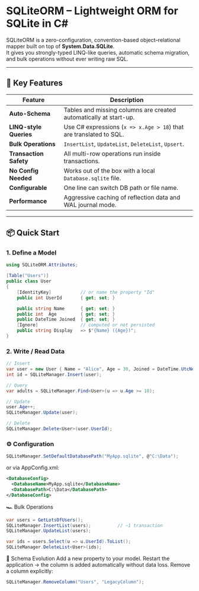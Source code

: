 # SQLiteORM – Lightweight ORM for SQLite in C#

SQLiteORM is a zero-configuration, convention-based object–relational mapper built on top of **System.Data.SQLite**.  
It gives you strongly-typed LINQ-like queries, automatic schema migration, and bulk operations without ever writing raw SQL.

---

## 🚀 Key Features

| Feature | Description |
|---|---|
| **Auto-Schema** | Tables and missing columns are created automatically at start-up. |
| **LINQ-style Queries** | Use C# expressions (`x => x.Age > 18`) that are translated to SQL. |
| **Bulk Operations** | `InsertList`, `UpdateList`, `DeleteList`, `Upsert`. |
| **Transaction Safety** | All multi-row operations run inside transactions. |
| **No Config Needed** | Works out of the box with a local `Database.sqlite` file. |
| **Configurable** | One line can switch DB path or file name. |
| **Performance** | Aggressive caching of reflection data and WAL journal mode. |

---

## 📦 Quick Start

### 1. Define a Model

```csharp
using SQLiteORM.Attributes;

[Table("Users")]
public class User
{
    [IdentityKey]           // or name the property "Id"
    public int UserId       { get; set; }

    public string Name      { get; set; }
    public int  Age         { get; set; }
    public DateTime Joined  { get; set; }
    [Ignore]                // computed or not persisted
    public string Display   => $"{Name} ({Age})";
}
```

### 2. Write / Read Data

```csharp
// Insert
var user = new User { Name = "Alice", Age = 30, Joined = DateTime.UtcNow };
int id = SQLiteManager.Insert(user);

// Query
var adults = SQLiteManager.Find<User>(u => u.Age >= 18);

// Update
user.Age++;
SQLiteManager.Update(user);

// Delete
SQLiteManager.Delete<User>(user.UserId);
```

### ⚙️ Configuration

```csharp
SQLiteManager.SetDefaultDatabasePath("MyApp.sqlite", @"C:\Data");


```
or via AppConfig.xml:
```xml
<DatabaseConfig>
  <DatabaseName>MyApp.sqlite</DatabaseName>
  <DatabasePath>C:\Data</DatabasePath>
</DatabaseConfig>
```

🏎️ Bulk Operations
```csharp
var users = GetLotsOfUsers();
SQLiteManager.InsertList(users);          // ~1 transaction
SQLiteManager.UpdateList(users);

var ids = users.Select(u => u.UserId).ToList();
SQLiteManager.DeleteList<User>(ids);
```

🧹 Schema Evolution
Add a new property to your model.
Restart the application → the column is added automatically without data loss.
Remove a column explicitly:

```csharp
SQLiteManager.RemoveColumn("Users", "LegacyColumn");

```
